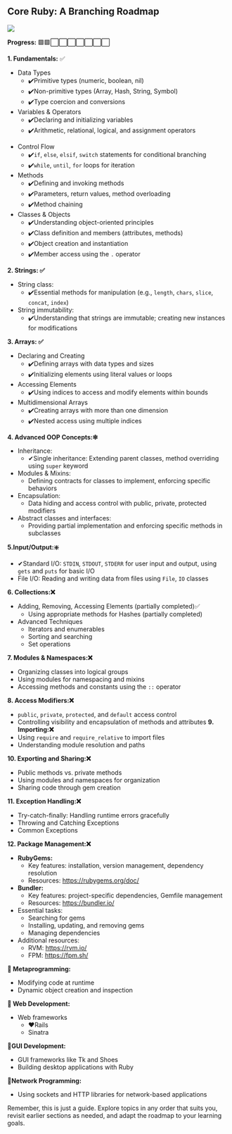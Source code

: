 ## Core Ruby: A Branching Roadmap
[![](https://skillicons.dev/icons?i=ruby)](https://skillicons.dev)

**Progress:** 🟩🟩⬜⬜⬜⬜⬜⬜⬜

**1. Fundamentals:**  ✅

- Data Types 
    * ✔️Primitive types (numeric, boolean, nil) 
    * ✔️Non-primitive types (Array, Hash, String, Symbol) 
    * ✔️Type coercion and conversions 
- Variables & Operators 
    * ✔️Declaring and initializing variables
    * ✔️Arithmetic, relational, logical, and assignment operators 
* Control Flow 
    * ✔️`if`, `else`, `elsif`, `switch` statements for conditional branching 
    * ✔️`while`, `until`, `for` loops for iteration 
* Methods 
    * ✔️Defining and invoking methods 
    * ✔️Parameters, return values, method overloading 
    * ✔️Method chaining 
* Classes & Objects 
    * ✔️Understanding object-oriented principles 
    * ✔️Class definition and members (attributes, methods) 
    * ✔️Object creation and instantiation 
    * ✔️Member access using the `.` operator 

**2. Strings: ✅**
-  String class: 
    * ✔️Essential methods for manipulation (e.g., `length`, `chars`, `slice`, `concat`, `index`) 
-  String immutability: 
    * ✔️Understanding that strings are immutable; creating new instances for modifications 

**3. Arrays: ✅**
-  Declaring and Creating 
    * ✔️Defining arrays with data types and sizes 
    * ✔️Initializing elements using literal values or loops
-  Accessing Elements 
    * ✔️Using indices to access and modify elements within bounds 
-  Multidimensional Arrays 
    * ✔️Creating arrays with more than one dimension 
    * ✔️Nested access using multiple indices 


**4. Advanced OOP Concepts:❇**

- Inheritance: 
    * ✔Single inheritance: Extending parent classes, method overriding using `super` keyword
- Modules & Mixins: 
    * Defining contracts for classes to implement, enforcing specific behaviors
- Encapsulation: 
    * Data hiding and access control with public, private, protected modifiers
- Abstract classes and interfaces: 
    * Providing partial implementation and enforcing specific methods in subclasses

**5.Input/Output:❇️**
* ✔Standard I/O: `STDIN`, `STDOUT`, `STDERR` for user input and output, using `gets` and `puts` for basic I/O
* File I/O: Reading and writing data from files using `File`, `IO` classes

**6. Collections:❌**

* Adding, Removing, Accessing Elements (partially completed)✅
    * Using appropriate methods for Hashes (partially completed)
* Advanced Techniques
    * Iterators and enumerables
    * Sorting and searching
    * Set operations

**7. Modules & Namespaces:❌**
* Organizing classes into logical groups
* Using modules for namespacing and mixins
* Accessing methods and constants using the `::` operator

**8. Access Modifiers:❌**
* `public`, `private`, `protected`, and `default` access control
* Controlling visibility and encapsulation of methods and attributes
**9. Importing:❌**
* Using `require` and `require_relative` to import files
* Understanding module resolution and paths

**10. Exporting and Sharing:❌**
* Public methods vs. private methods
* Using modules and namespaces for organization
* Sharing code through gem creation

**11. Exception Handling:❌**

* Try-catch-finally: Handling runtime errors gracefully
* Throwing and Catching Exceptions
* Common Exceptions


**12. Package Management:❌**
- **RubyGems:**
    * Key features: installation, version management, dependency resolution
    * Resources: https://rubygems.org/doc/
- **Bundler:**
    * Key features: project-specific dependencies, Gemfile management
    * Resources: https://bundler.io/
-  Essential tasks:
    * Searching for gems
    * Installing, updating, and removing gems
    * Managing dependencies
-  Additional resources:
    * RVM: https://rvm.io/
    * FPM: https://fpm.sh/



**🔭 Metaprogramming:**

* Modifying code at runtime
* Dynamic object creation and inspection

**🔭 Web Development:**

- Web frameworks  
    * ❤️Rails 
    * Sinatra

**🔭GUI Development:**

* GUI frameworks like Tk and Shoes
* Building desktop applications with Ruby

**🔭Network Programming:**

* Using sockets and HTTP libraries for network-based applications

Remember, this is just a guide. Explore topics in any order that suits you, revisit earlier sections as needed, and adapt the roadmap to your learning goals.
